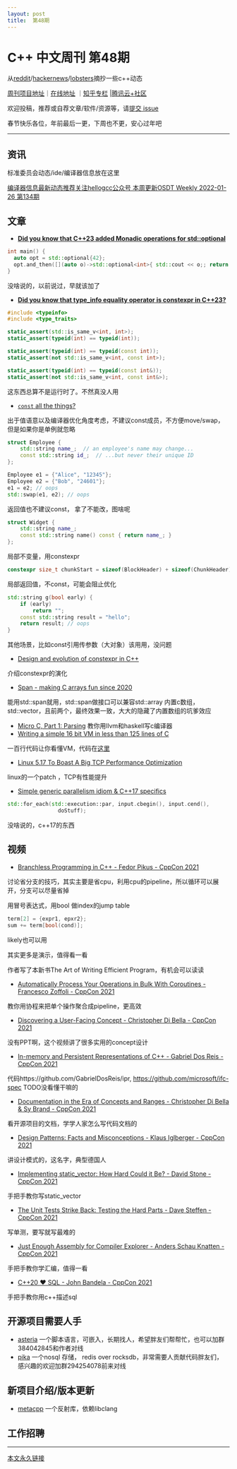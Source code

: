 ```yaml
---
layout: post
title:  第48期
---
```


# C++ 中文周刊 第48期

从[reddit](https://www.reddit.com/r/cpp/)/[hackernews](https://news.ycombinator.com/)/[lobsters](https://lobste.rs/)摘抄一些c++动态

[周刊项目地址](https://github.com/wanghenshui/cppweeklynews)｜[在线地址](https://wanghenshui.github.io/cppweeklynews/) ｜[知乎专栏](https://www.zhihu.com/column/jieyaren) |[腾讯云+社区](https://cloud.tencent.com/developer/column/92884)

欢迎投稿，推荐或自荐文章/软件/资源等，请[提交 issue](https://github.com/wanghenshui/cppweeklynews/issues)

春节快乐各位，年前最后一更，下周也不更，安心过年吧

---

## 资讯

标准委员会动态/ide/编译器信息放在这里

[编译器信息最新动态推荐关注hellogcc公众号 本周更新OSDT Weekly 2022-01-26 第134期](https://github.com/hellogcc/osdt-weekly/blob/master/weekly-2022/2022-01-26.md)

## 文章

- [**Did you know that C++23 added Monadic operations for std::optional**](https://github.com/QuantlabFinancial/cpp_tip_of_the_week/blob/master/261.md)

```c++
int main() {
  auto opt = std::optional{42};
  opt.and_then([](auto o)->std::optional<int>{ std::cout << o;; return std::nullopt; });// prints 42
}
```

没啥说的，以前说过，早就该加了

- [**Did you know that type_info equality operator is constexpr in C++23?**](https://github.com/QuantlabFinancial/cpp_tip_of_the_week/blob/master/262.md)

```c++
#include <typeinfo>
#include <type_traits>

static_assert(std::is_same_v<int, int>);
static_assert(typeid(int) == typeid(int));

static_assert(typeid(int) == typeid(const int));
static_assert(not std::is_same_v<int, const int>);

static_assert(typeid(int) == typeid(const int&));
static_assert(not std::is_same_v<int, const int&>);
```

这东西总算不是运行时了。不然真没人用

- [`const` all the things?](https://quuxplusone.github.io/blog/2022/01/23/dont-const-all-the-things/)

出于值语意以及编译器优化角度考虑，不建议const成员，不方便move/swap，但是如果你是单例就忽略

```c++
struct Employee {
    std::string name_;  // an employee's name may change...
    const std::string id_;  // ...but never their unique ID
};

Employee e1 = {"Alice", "12345"};
Employee e2 = {"Bob", "24601"};
e1 = e2; // oops
std::swap(e1, e2); // oops
```



返回值也不建议const， 拿了不能改，图啥呢

```c++
struct Widget {
    std::string name_;
    const std::string name() const { return name_; }
};
```



局部不变量，用constexpr

```c++
constexpr size_t chunkStart = sizeof(BlockHeader) + sizeof(ChunkHeader);
```

局部返回值，不const，可能会阻止优化

```c++
std::string g(bool early) {
    if (early)
        return "";
    const std::string result = "hello";
    return result; // oops
}
```

其他场景，比如const引用传参数（大对象）该用用，没问题

- [Design and evolution of constexpr in C++](https://pvs-studio.com/en/blog/posts/cpp/0909/)

介绍constexpr的演化

- [Span - making C arrays fun since 2020](https://joshpeterson.github.io/span-making-c-arrays-fun-since-2020)

能用std::span就用，std::span做接口可以兼容std::array 内置c数组，std::vector，且前两个，最终效果一致，大大的隐藏了内置数组的坑爹效应

- [Micro C, Part 1: Parsing](https://blog.josephmorag.com/posts/mcc1/) 教你用llvm和haskell写c编译器
- [Writing a simple 16 bit VM in less than 125 lines of C](https://www.andreinc.net/2021/12/01/writing-a-simple-vm-in-less-than-125-lines-of-c)

一百行代码让你看懂VM，代码在[这里](https://github.com/nomemory/lc3-vm/blob/main/vm.c)

- [Linux 5.17 To Boast A Big TCP Performance Optimization](https://git.kernel.org/pub/scm/linux/kernel/git/netdev/net-next.git/commit/?id=6fcc06205c15bf1bb90896efdf5967028c154aba)

linux的一个patch ，TCP有性能提升

- [Simple generic parallelism idiom & C++17 specifics](https://berthub.eu/articles/posts/simple-parallelism-idiom/)

```c++
std::for_each(std::execution::par, input.cbegin(), input.cend(),
                doStuff);
```

没啥说的，c++17的东西

## 视频

- [Branchless Programming in C++ - Fedor Pikus - CppCon 2021](https://www.youtube.com/watch?v=g-WPhYREFjk)

讨论省分支的技巧，其实主要是省cpu，利用cpu的pipeline，所以循环可以展开，分支可以尽量省掉

用冒号表达式，用bool 做index的jump table

```c++
term[2] = {expr1, epxr2};
sum += term[bool(cond)];
```

likely也可以用

其实更多是演示，值得看一看

作者写了本新书The Art of Writing Efficient Program，有机会可以读读

- [Automatically Process Your Operations in Bulk With Coroutines - Francesco Zoffoli - CppCon 2021](https://www.youtube.com/watch?v=3R_Z5RO1AH4)

教你用协程来把单个操作聚合成pipeline，更高效

- [Discovering a User-Facing Concept - Christopher Di Bella - CppCon 2021](https://www.youtube.com/watch?v=T4cODK8UnXc)

没有PPT啊，这个视频讲了很多实用的concept设计

- [In-memory and Persistent Representations of C++ - Gabriel Dos Reis - CppCon 2021](https://www.youtube.com/watch?v=39wlNRk-nAg)

代码https://github.com/GabrielDosReis/ipr, https://github.com/microsoft/ifc-spec TODO没看懂干嘛的

- [Documentation in the Era of Concepts and Ranges - Christopher Di Bella & Sy Brand - CppCon 2021](https://www.youtube.com/watch?v=nm45t2fnUms)

看开源项目的文档，学学人家怎么写代码文档的

- [Design Patterns: Facts and Misconceptions - Klaus Iglberger - CppCon 2021](https://www.youtube.com/watch?v=KGX6zhOWGAc)

讲设计模式的，这名字，典型德国人

- [Implementing static_vector: How Hard Could it Be? - David Stone - CppCon 2021](https://www.youtube.com/watch?v=I8QJLGI0GOE)

手把手教你写static_vector

- [The Unit Tests Strike Back: Testing the Hard Parts - Dave Steffen - CppCon 2021](https://www.youtube.com/watch?v=t5qCxp7PJ0Q)

写单测，要写就写最难的

- [Just Enough Assembly for Compiler Explorer - Anders Schau Knatten - CppCon 2021](https://www.youtube.com/watch?v=QLolzolunJ4&list=PLHTh1InhhwT6vjwMy3RG5Tnahw0G9qIx6&index=30)

手把手教你学汇编，值得一看

- [C++20 ❤ SQL - John Bandela - CppCon 2021](https://www.youtube.com/watch?v=-P9FyevnL6U&list=PLHTh1InhhwT6vjwMy3RG5Tnahw0G9qIx6&index=73)

手把手教你用c++描述sql

## 开源项目需要人手

- [asteria](https://github.com/lhmouse/asteria) 一个脚本语言，可嵌入，长期找人，希望胖友们帮帮忙，也可以加群384042845和作者对线
- [pika](https://github.com/OpenAtomFoundation/pika) 一个nosql 存储， redis over rocksdb，非常需要人贡献代码胖友们， 感兴趣的欢迎加群294254078前来对线

## 新项目介绍/版本更新

- [metacpp](https://github.com/RamblingMadMan/metacpp) 一个反射库，依赖libclang

## 工作招聘

---



[本文永久链接](https://wanghenshui.github.io/cppweeklynews/posts/048.html)
